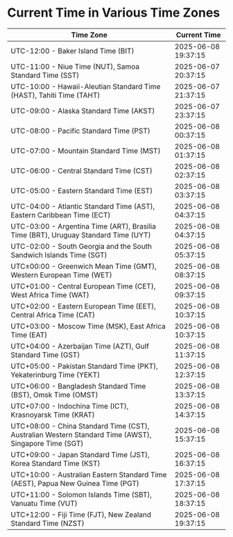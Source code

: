 # Current Time in Various Time Zones

| Time Zone | Current Time |
|-----------|--------------|
| UTC-12:00 - Baker Island Time (BIT) | 2025-06-08 19:37:15 |
| UTC-11:00 - Niue Time (NUT), Samoa Standard Time (SST) | 2025-06-07 20:37:15 |
| UTC-10:00 - Hawaii-Aleutian Standard Time (HAST), Tahiti Time (TAHT) | 2025-06-07 21:37:15 |
| UTC-09:00 - Alaska Standard Time (AKST) | 2025-06-07 23:37:15 |
| UTC-08:00 - Pacific Standard Time (PST) | 2025-06-08 00:37:15 |
| UTC-07:00 - Mountain Standard Time (MST) | 2025-06-08 01:37:15 |
| UTC-06:00 - Central Standard Time (CST) | 2025-06-08 02:37:15 |
| UTC-05:00 - Eastern Standard Time (EST) | 2025-06-08 03:37:15 |
| UTC-04:00 - Atlantic Standard Time (AST), Eastern Caribbean Time (ECT) | 2025-06-08 04:37:15 |
| UTC-03:00 - Argentina Time (ART), Brasília Time (BRT), Uruguay Standard Time (UYT) | 2025-06-08 04:37:15 |
| UTC-02:00 - South Georgia and the South Sandwich Islands Time (SGT) | 2025-06-08 05:37:15 |
| UTC±00:00 - Greenwich Mean Time (GMT), Western European Time (WET) | 2025-06-08 08:37:15 |
| UTC+01:00 - Central European Time (CET), West Africa Time (WAT) | 2025-06-08 09:37:15 |
| UTC+02:00 - Eastern European Time (EET), Central Africa Time (CAT) | 2025-06-08 10:37:15 |
| UTC+03:00 - Moscow Time (MSK), East Africa Time (EAT) | 2025-06-08 10:37:15 |
| UTC+04:00 - Azerbaijan Time (AZT), Gulf Standard Time (GST) | 2025-06-08 11:37:15 |
| UTC+05:00 - Pakistan Standard Time (PKT), Yekaterinburg Time (YEKT) | 2025-06-08 12:37:15 |
| UTC+06:00 - Bangladesh Standard Time (BST), Omsk Time (OMST) | 2025-06-08 13:37:15 |
| UTC+07:00 - Indochina Time (ICT), Krasnoyarsk Time (KRAT) | 2025-06-08 14:37:15 |
| UTC+08:00 - China Standard Time (CST), Australian Western Standard Time (AWST), Singapore Time (SGT) | 2025-06-08 15:37:15 |
| UTC+09:00 - Japan Standard Time (JST), Korea Standard Time (KST) | 2025-06-08 16:37:15 |
| UTC+10:00 - Australian Eastern Standard Time (AEST), Papua New Guinea Time (PGT) | 2025-06-08 17:37:15 |
| UTC+11:00 - Solomon Islands Time (SBT), Vanuatu Time (VUT) | 2025-06-08 18:37:15 |
| UTC+12:00 - Fiji Time (FJT), New Zealand Standard Time (NZST) | 2025-06-08 19:37:15 |
